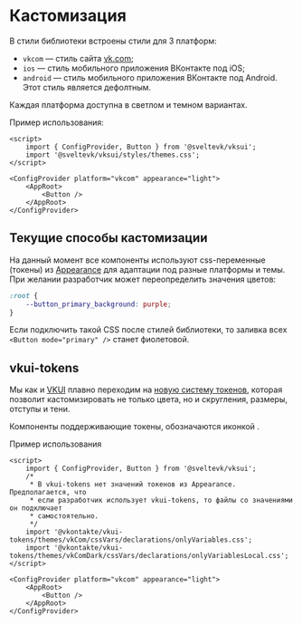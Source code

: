 <script>
	import Icon28TokenizedOutline from '$site/lib/Icon28TokenizedOutline/Icon28TokenizedOutline.svelte';
</script>

# Кастомизация

В стили библиотеки встроены стили для 3 платформ:

- `vkcom` — стиль сайта [vk.com](https://vk.com);
- `ios` — стиль мобильного приложения ВКонтакте под iOS;
- `android` — стиль мобильного приложения ВКонтакте под Android. Этот стиль является дефолтным.

Каждая платформа доступна в светлом и темном вариантах.

Пример использования:

```svelte
<script>
	import { ConfigProvider, Button } from '@sveltevk/vksui';
	import '@sveltevk/vksui/styles/themes.css';
</script>

<ConfigProvider platform="vkcom" appearance="light">
	<AppRoot>
		<Button />
	</AppRoot>
</ConfigProvider>
```

## Текущие способы кастомизации

На данный момент все компоненты используют css-переменные (токены) из [Appearance](https://github.com/VKCOM/Appearance)
для адаптации под разные платформы и темы. При желании разработчик может переопределить значения цветов:

```css
:root {
	--button_primary_background: purple;
}
```

Если подключить такой CSS после стилей библиотеки, то заливка всех `<Button mode="primary" />` станет фиолетовой.

## vkui-tokens

Мы как и [VKUI](https://github.com/VKCOM/VKUI) плавно переходим на [новую систему токенов](https://github.com/VKCOM/vkui-tokens), которая
позволит кастомизировать не только цвета, но и скругления, размеры, отступы и тени.

Компоненты поддерживающие токены, обозначаются иконкой <Icon28TokenizedOutline class="icon-tokenized" fill="var(--accent)" title="Компонент поддерживает vkui-tokens"  /> .

Пример использования

```svelte
<script>
	import { ConfigProvider, Button } from '@sveltevk/vksui';
	/*
	 * В vkui-tokens нет значений токенов из Appearance. Предполагается, что
	 * если разработчик использует vkui-tokens, то файлы со значениями он подключает
	 * самостоятельно.
	 */
	import '@vkontakte/vkui-tokens/themes/vkCom/cssVars/declarations/onlyVariables.css';
	import '@vkontakte/vkui-tokens/themes/vkComDark/cssVars/declarations/onlyVariablesLocal.css';
</script>

<ConfigProvider platform="vkcom" appearance="light">
	<AppRoot>
		<Button />
	</AppRoot>
</ConfigProvider>
```

<style>
	:global(.icon-tokenized),
	:global(.icon-tokenized > svg) {
		display: inline!important;
	}
</style>
